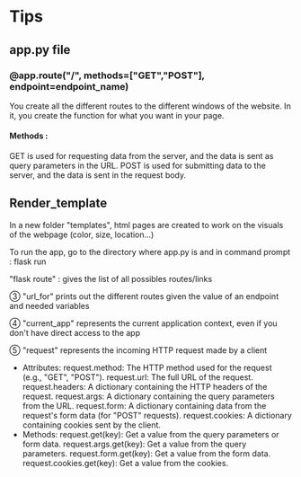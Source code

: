 # Tips

## app.py file

### @app.route("/", methods=["GET","POST"], endpoint=endpoint_name)

You create all the different routes to the different windows of the website.
In it, you create the function for what you want in your page.

#### Methods :

GET is used for requesting data from the server, and the data is sent as query parameters in the URL. POST is used for submitting data to the server, and the data is sent in the request body.

## Render_template

In a new folder "templates", html pages are created to work on the visuals of the webpage (color, size, location...)

To run the app, go to the directory where app.py is and in command prompt : flask run

"flask route" : gives the list of all possibles routes/links

③ "url_for" prints out the different routes given the value of an endpoint and needed variables

④ "current_app" represents the current application context, even if you don't have direct access to the app

⑤ "request" represents the incoming HTTP request made by a client

- Attributes:
  request.method: The HTTP method used for the request (e.g., "GET", "POST").
  request.url: The full URL of the request.
  request.headers: A dictionary containing the HTTP headers of the request.
  request.args: A dictionary containing the query parameters from the URL.
  request.form: A dictionary containing data from the request's form data (for "POST" requests).
  request.cookies: A dictionary containing cookies sent by the client.
- Methods:
  request.get(key): Get a value from the query parameters or form data.
  request.args.get(key): Get a value from the query parameters.
  request.form.get(key): Get a value from the form data.
  request.cookies.get(key): Get a value from the cookies.
